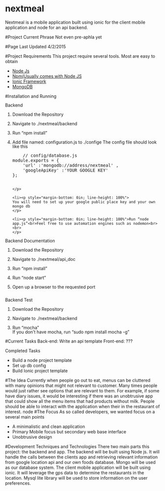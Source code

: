 # nextmeal
Nextmeal is a mobile application built using ionic for the client mobile application and node for an  api backend. 

#Project Current Phrase 
Not even pre-aphla yet

#Page Last Updated
4/2/2015

#Project Requirements
This project require several tools. Most are easy to obtain 
<ul>
	<li><a href="https://nodejs.org/">Node Js</a></li>
	<li><a href="https://www.npmjs.com/">Npm(Usually comes with Node JS</a></li>
	<li><a href="http://ionicframework.com/getting-started/">Ionic Framework</a></li>
	<li><a href="https://www.mongodb.org/">MongoDB</a></li>

</ul>
#Installation and Running 
<p style="margin-bottom: 0in; line-height: 100%">Backend</p>
<ol>
	<li><p style="margin-bottom: 0in; line-height: 100%">Download the
	Repository 
	</p>
	<li><p style="margin-bottom: 0in; line-height: 100%">Navigate to
	./nextmeal/backend</p>
	<li><p style="margin-bottom: 0in; line-height: 100%">Run “npm
	install”</p>
	<li><p style="margin-bottom: 0in; line-height: 100%">Add file named: configuration.js to ./confige 
	The config file should look like this 
	<pre>
	// config/database.js
module.exports = {
    'url' :'mongodb://address/nextmeal' ,
    'googleApiKey' :'YOUR GOOGLE KEY'
};
	</pre>
	
	</p>

	<li><p style="margin-bottom: 0in; line-height: 100%">
	You will need to set up your google public place key and your own mongo db
	</p>
	
	<li><p style="margin-bottom: 0in; line-height: 100%">Run “node
	app.js”<br>Feel free to use automation engines such as nodemon<br><br>
	</p>
</ol>
<p style="margin-bottom: 0in; line-height: 100%">Backend
Documentation</p>
<ol>
	<li value="1"><p style="margin-bottom: 0in; line-height: 100%">Download
	the Repository 
	</p>
	<li><p style="margin-bottom: 0in; line-height: 100%"><a name="__DdeLink__1_600563462"></a>
	Navigate to ./nextmeal/api_doc</p>
	<li><p style="margin-bottom: 0in; line-height: 100%">Run “npm
	install”</p>
	<li><p style="margin-bottom: 0in; line-height: 100%">Run “node
	start”</p>
	<li><p style="margin-bottom: 0in; line-height: 100%">Open up a
	browser to the requested port<br><br>
	</p>
</ol>
<p style="margin-bottom: 0in; line-height: 100%">Backend Test</p>
<ol>
	<li value="1"><p style="margin-bottom: 0in; line-height: 100%">Download
	the Repository 
	</p>
	<li><p style="margin-bottom: 0in; line-height: 100%"><a name="__DdeLink__1_6005634621"></a>
	Navigate to ./nextmeal/backend</p>
	<li><p style="margin-bottom: 0in; line-height: 100%">Run “mocha”<br>If
	you don't have mocha, run “sudo npm install mocha -g”</p>
</ol>
#Current Tasks
Back-end: Write an api template
Front-end: ???

Completed Tasks
<ul>
	<li>Build a node project template</li>
	<li>Set up db config</li>
	<li>Build Ionic project template </li>
</ul>


#The Idea
Currently when people go out to eat, menus can be cluttered with many opinions that might not relevant  to customer. Many times people would just rather see options that are relevant to them. For example, if some have diary issues, it  would be interesting if there was an  unobtrusive app that could show all the menu items that had products without milk.  People should be able to interact with the application when their  in the restaurant of interest.
node
#The Focus
As so called developers, we wanted focus on a several main points 
<ul>
	<li>A minimalistic and clean application</li>
	<li>Primary Mobile focus but secondary web base interface</li>
	<li>Unobtrusive design </li>
</ul>

#Development Techniques and Technologies 
There two main parts this project: the backend and app. The backend will be built using Node js. It will handle the calls between the clients app and retrieving relevant information from google location api and our own foods database. Mongo will be used as our database system. The client mobile application will be built using ionic. It will leverage the gps data to determine the restaurants in the location. Mysql lite library will be used to store information on the user preferences. 
